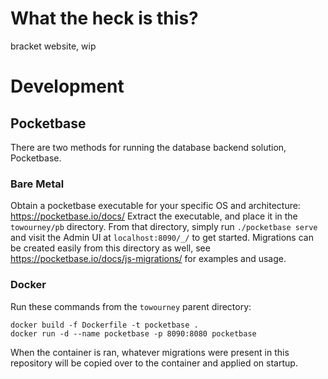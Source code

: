 # What the heck is this?
bracket website, wip


# Development

## Pocketbase

There are two methods for running the database backend solution, Pocketbase.

### Bare Metal

Obtain a pocketbase executable for your specific OS and architecture: https://pocketbase.io/docs/
Extract the executable, and place it in the `towourney/pb` directory.  From that directory, simply run `./pocketbase serve` and visit the Admin UI at `localhost:8090/_/` to get started.  Migrations can be created easily from this directory as well, see https://pocketbase.io/docs/js-migrations/ for examples and usage.

### Docker

Run these commands from the `towourney` parent directory:

```
docker build -f Dockerfile -t pocketbase .
docker run -d --name pocketbase -p 8090:8080 pocketbase
```

When the container is ran, whatever migrations were present in this repository will be copied over to the container and applied on startup.